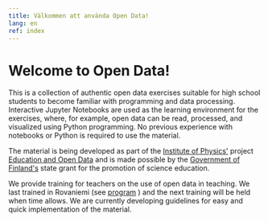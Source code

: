```yaml
---
title: Välkommen att använda Open Data!
lang: en
ref: index
---
```


# Welcome to Open Data!

This is a collection of authentic open data exercises suitable for high school students to become familiar with programming and data processing. Interactive Jupyter Notebooks are used as the learning environment for the exercises, where, for example, open data can be read, processed, and visualized using Python programming. No previous experience with notebooks or Python is required to use the material.

The material is being developed as part of the [Institute of Physics'](https://www.hip.fi) project [Education and Open Data](https://www.hip.fi/research/education-and-open-data/) and is made possible by the [Government of Finland's](https://www.oph.fi/) state grant for the promotion of science education.

We provide training for teachers on the use of open data in teaching. We last trained in Rovaniemi (see [program](https://indico.cern.ch/event/797901/) ) and the next training will be held when time allows. We are currently developing guidelines for easy and quick implementation of the material.


